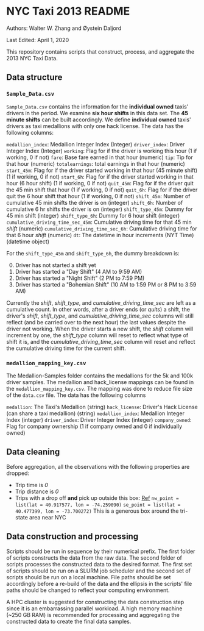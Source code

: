 # NYC Taxi 2013 README

Authors: Walter W. Zhang and Øystein Daljord

Last Edited: April 1, 2020

This repository contains scripts that construct, process, and aggregate the 2013 NYC Taxi Data.

## Data structure

### `Sample_Data.csv`

`Sample_Data.csv` contains the information for the **individual owned** taxis' drivers in the period. We examine **six hour shifts** in this data set. The **45 minute shifts** can be built accordingly. We define **individual owned** taxis' drivers as taxi medallions with only one hack license. The data has the following columns:

`medallion_index`: Medallion Integer Index                                          (Integer)
`driver_index`: Driver Integer Index                                                (Integer)
`working`: Flag for if the driver is working this hour                              (1 if working, 0 if not)
`fare`: Base fare earned in that hour                                               (numeric)
`tip`: Tip for that hour                                                            (numeric)
`totalearnings`: total earnings in that hour                                        (numeric)
`start_45m`: Flag for if the driver started working in that hour (45 minute shift)  (1 if working, 0 if not)
`start_6h`: Flag for if the driver started working in that hour (6 hour shift)      (1 if working, 0 if not)
`quit_45m`: Flag for if the driver quit the 45 min shift that hour                  (1 if working, 0 if not)
`quit_6h`: Flag for if the driver quit the 6 hour shift that hour                   (1 if working, 0 if not)
`shift_45m`: Number of cumulative 45 min shifts the driver is on                    (integer)
`shift_6h`: Number of cumulative 6 hr shifts the driver is on                       (integer)
`shift_type_45m`: Dummy for 45 min shift                                            (integer)
`shift_type_6h`: Dummy for 6 hour shift                                             (integer)
`cumulative_driving_time_sec_45m`: Cumulative driving time for that 45 min *shift*  (numeric)
`cumulative_driving_time_sec_6h`: Cumulative driving time for that 6 hour *shift*   (numeric)
`dt`: The datetime in hour increments (NYT Time)                                    (datetime object)


For the `shift_type_45m` and `shift_type_6h`, the dummy breakdown is:

0. Driver has not started a shift yet
1. Driver has started a "Day Shift" (4 AM to 9:59 AM)
2. Driver has started a "Night Shift" (2 PM to 7:59 PM)
3. Driver has started a "Bohemian Shift" (10 AM to 1:59 PM or 8 PM to 3:59 AM)


Currently the *shift*, *shift_type*, and *cumulative_driving_time_sec* are left as a cumulative count. In other words, after a driver ends (or *quits*) a shift, the driver's *shift*, *shift_type*, and *cumulative_driving_time_sec* columns will still reflect (and be carried over to the next hour) the last values despite the driver not working. When the driver starts a new shift, the *shift* column will increment by one, the *shift_type* column will reset to reflect what type of shift it is, and the *cumulative_driving_time_sec* column will reset and reflect the cumulative driving time for the current shift.


### `medallion_mapping_key.csv`

The Medallion-Samples folder contains the medallions for the 5k and 100k driver samples. The medallion and hack_license mappings can be found in the `medallion_mapping_key.csv`. The mapping was done to reduce file size of the `data.csv` file. The data has the following columns

`medallion`: The Taxi's Medallion                                     (string)
`hack_license`: Driver's Hack License (can share a taxi medallion)    (string)
`medallion_index`: Medallion Integer Index                            (integer)
`driver_index`: Driver Integer Index                                  (integer)
`company_owned`: Flag for company ownership                           (1 if company owned and 0 if individually owned)


## Data cleaning

Before aggregation, all the observations with the following properties are dropped:

- Trip time is *0*
- Trip distance is *0*
- Trips with a drop off **and** pick up outside this box: [Ref](https://www.maptechnica.com/city-map/New%20York/NY/3651000)
    `nw_point = list(lat = 40.917577, lon = -74.259090)`
    `se_point = list(lat = 40.477399, lon = -73.700272)`
    This is a generous box around the tri-state area near NYC


## Data construction and processing

Scripts should be run in sequence by their numerical prefix. The first folder of scripts constructs the data from the raw data. The second folder of scripts processes the constructed data to the desired format. The first set of scripts should be run on a SLURM job scheduler and the second set of scripts should be run on a local machine. File paths should be set accordingly before a re-build of the data and the ellipsis in the scripts' file paths should be changed to reflect your computing environment. 

A HPC cluster is suggested for constructing the data construction step since it is an embarrassing parallel workload. A high memory machine (~250 GB RAM) is recommended for processing and aggregating the constructed data to create the final data samples.
